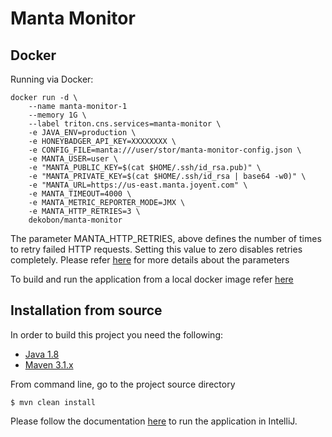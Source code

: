 # Manta Monitor

## Docker
Running via Docker:

```
docker run -d \
    --name manta-monitor-1
    --memory 1G \
    --label triton.cns.services=manta-monitor \
    -e JAVA_ENV=production \
    -e HONEYBADGER_API_KEY=XXXXXXXX \
    -e CONFIG_FILE=manta:///user/stor/manta-monitor-config.json \
    -e MANTA_USER=user \
    -e "MANTA_PUBLIC_KEY=$(cat $HOME/.ssh/id_rsa.pub)" \
    -e "MANTA_PRIVATE_KEY=$(cat $HOME/.ssh/id_rsa | base64 -w0)" \
    -e "MANTA_URL=https://us-east.manta.joyent.com" \
    -e MANTA_TIMEOUT=4000 \
    -e MANTA_METRIC_REPORTER_MODE=JMX \
    -e MANTA_HTTP_RETRIES=3 \
    dekobon/manta-monitor
```
The parameter MANTA_HTTP_RETRIES, above defines the number of times to retry failed HTTP requests. 
Setting this value to zero disables retries completely.
Please refer [here](https://github.com/joyent/java-manta/blob/master/USAGE.md#parameters) for more details about the parameters

To build and run the application from a local docker image refer [here](doc/docker-build-setup.md)
## Installation from source
In order to build this project you need the following:

* [Java 1.8](http://www.oracle.com/technetwork/java/javase/downloads/index.html)
* [Maven 3.1.x](https://maven.apache.org/)

From command line, go to the project source directory
```
$ mvn clean install
```

Please follow the documentation [here](doc/intellij-setup.md) to run the application in IntelliJ.